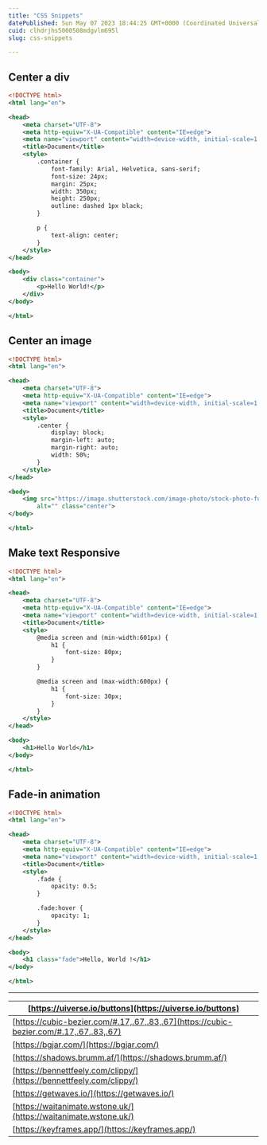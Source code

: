 ```yaml
---
title: "CSS Snippets"
datePublished: Sun May 07 2023 18:44:25 GMT+0000 (Coordinated Universal Time)
cuid: clhdrjhs5000508mdgvlm695l
slug: css-snippets

---
```


## Center a div

```xml
<!DOCTYPE html>
<html lang="en">

<head>
    <meta charset="UTF-8">
    <meta http-equiv="X-UA-Compatible" content="IE=edge">
    <meta name="viewport" content="width=device-width, initial-scale=1.0">
    <title>Document</title>
    <style>
        .container {
            font-family: Arial, Helvetica, sans-serif;
            font-size: 24px;
            margin: 25px;
            width: 350px;
            height: 250px;
            outline: dashed 1px black;
        }

        p {
            text-align: center;
        }
    </style>
</head>

<body>
    <div class="container">
        <p>Hello World!</p>
    </div>
</body>

</html>
```

## Center an image

```xml
<!DOCTYPE html>
<html lang="en">

<head>
    <meta charset="UTF-8">
    <meta http-equiv="X-UA-Compatible" content="IE=edge">
    <meta name="viewport" content="width=device-width, initial-scale=1.0">
    <title>Document</title>
    <style>
        .center {
            display: block;
            margin-left: auto;
            margin-right: auto;
            width: 50%;
        }
    </style>
</head>

<body>
    <img src="https://image.shutterstock.com/image-photo/stock-photo-funny-british-shorthair-cat-portrait-looking-shocked-or-surprised-on-orange-background-with-copy-250nw-2097266809.jpg"
        alt="" class="center">
</body>

</html>
```

## Make text Responsive

```xml
<!DOCTYPE html>
<html lang="en">

<head>
    <meta charset="UTF-8">
    <meta http-equiv="X-UA-Compatible" content="IE=edge">
    <meta name="viewport" content="width=device-width, initial-scale=1.0">
    <title>Document</title>
    <style>
        @media screen and (min-width:601px) {
            h1 {
                font-size: 80px;
            }
        }

        @media screen and (max-width:600px) {
            h1 {
                font-size: 30px;
            }
        }
    </style>
</head>

<body>
    <h1>Hello World</h1>
</body>

</html>
```

## Fade-in animation

```xml
<!DOCTYPE html>
<html lang="en">

<head>
    <meta charset="UTF-8">
    <meta http-equiv="X-UA-Compatible" content="IE=edge">
    <meta name="viewport" content="width=device-width, initial-scale=1.0">
    <title>Document</title>
    <style>
        .fade {
            opacity: 0.5;
        }

        .fade:hover {
            opacity: 1;
        }
    </style>
</head>

<body>
    <h1 class="fade">Hello, World !</h1>
</body>

</html>
```

---

| [https://uiverse.io/buttons](https://uiverse.io/buttons) |
| --- |
| [https://cubic-bezier.com/#.17,.67,.83,.67](https://cubic-bezier.com/#.17,.67,.83,.67) |
| [https://bgjar.com/](https://bgjar.com/) |
| [https://shadows.brumm.af/](https://shadows.brumm.af/) |
| [https://bennettfeely.com/clippy/](https://bennettfeely.com/clippy/) |
| [https://getwaves.io/](https://getwaves.io/) |
| [https://waitanimate.wstone.uk/](https://waitanimate.wstone.uk/) |
| [https://keyframes.app/](https://keyframes.app/) |